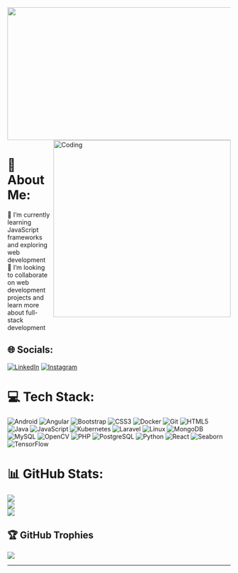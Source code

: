 <img src="[https://imgur.com/Sh7MBbu](https://imgur.com/a/4345usF)" width="1000" height="300" align="center">
<img align="right" alt="Coding" width="400" src="https://media.tenor.com/QVC1Nmb9TwUAAAAC/coding.gif">

# 💫 About Me:
🔭 I’m currently learning JavaScript frameworks and exploring web development<br>👯 I’m looking to collaborate on web development projects and learn more about full-stack development<br>

## 🌐 Socials:
[![LinkedIn](https://img.shields.io/badge/LinkedIn-%230077B5.svg?logo=linkedin&logoColor=white)](https://linkedin.com/in/abina-s) [![Instagram](https://img.shields.io/badge/Instagram-%23E4405F.svg?logo=instagram&logoColor=white)](https://instagram.com/abina_s) 

# 💻 Tech Stack:
![Android](https://img.shields.io/badge/android-%233DDC84.svg?style=plastic&logo=android&logoColor=white)
![Angular](https://img.shields.io/badge/angular-%23DD0031.svg?style=plastic&logo=angular&logoColor=white)
![Bootstrap](https://img.shields.io/badge/bootstrap-%23563D7C.svg?style=plastic&logo=bootstrap&logoColor=white)
![CSS3](https://img.shields.io/badge/css3-%231572B6.svg?style=plastic&logo=css3&logoColor=white)
![Docker](https://img.shields.io/badge/docker-%230db7ed.svg?style=plastic&logo=docker&logoColor=white)
![Git](https://img.shields.io/badge/git-%23F05032.svg?style=plastic&logo=git&logoColor=white)
![HTML5](https://img.shields.io/badge/html5-%23E34F26.svg?style=plastic&logo=html5&logoColor=white)
![Java](https://img.shields.io/badge/java-%23ED8B00.svg?style=plastic&logo=java&logoColor=white)
![JavaScript](https://img.shields.io/badge/javascript-%23323330.svg?style=plastic&logo=javascript&logoColor=%23F7DF1E)
![Kubernetes](https://img.shields.io/badge/kubernetes-%23326ce5.svg?style=plastic&logo=kubernetes&logoColor=white)
![Laravel](https://img.shields.io/badge/laravel-%23FF2D20.svg?style=plastic&logo=laravel&logoColor=white)
![Linux](https://img.shields.io/badge/linux-%23FCC624.svg?style=plastic&logo=linux&logoColor=black)
![MongoDB](https://img.shields.io/badge/mongodb-%234ea94b.svg?style=plastic&logo=mongodb&logoColor=white)
![MySQL](https://img.shields.io/badge/mysql-%2300f.svg?style=plastic&logo=mysql&logoColor=white)
![OpenCV](https://img.shields.io/badge/opencv-%235C3EE8.svg?style=plastic&logo=opencv&logoColor=white)
![PHP](https://img.shields.io/badge/php-%23777BB4.svg?style=plastic&logo=php&logoColor=white)
![PostgreSQL](https://img.shields.io/badge/postgresql-%23336791.svg?style=plastic&logo=postgresql&logoColor=white)
![Python](https://img.shields.io/badge/python-%233776AB.svg?style=plastic&logo=python&logoColor=white)
![React](https://img.shields.io/badge/react-%2361DAFB.svg?style=plastic&logo=react&logoColor=black)
![Seaborn](https://img.shields.io/badge/seaborn-%23004E74.svg?style=plastic&logo=seaborn&logoColor=white)
![TensorFlow](https://img.shields.io/badge/tensorflow-%23FF6F00.svg?style=plastic&logo=tensorflow&logoColor=white)

# 📊 GitHub Stats:
![](https://github-readme-stats.vercel.app/api?username=abina-s&theme=city_light&hide_border=false&include_all_commits=false&count_private=false)<br/>
![](https://github-readme-streak-stats.herokuapp.com/?user=abina-s&theme=city_light&hide_border=false)<br/>
![](https://github-readme-stats.vercel.app/api/top-langs/?username=abina-s&theme=city_light&hide_border=false&include_all_commits=false&count_private=false&layout=compact)

## 🏆 GitHub Trophies
![](https://github-profile-trophy.vercel.app/?username=abina-s&theme=radical&no-frame=false&no-bg=false&margin-w=4)

---
